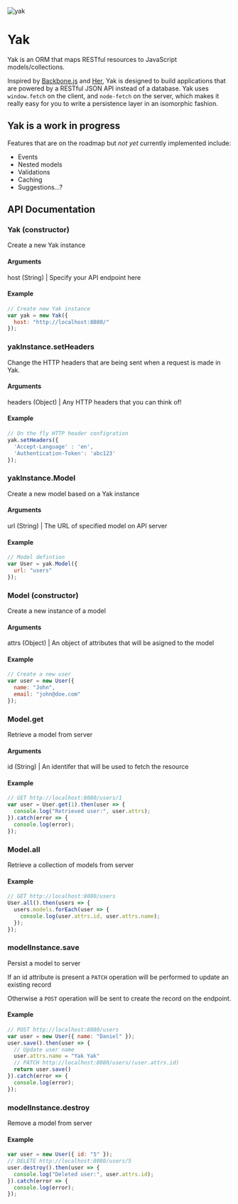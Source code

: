 ![yak](https://camo.githubusercontent.com/2c76dae0fe348946211981b2d16ff2a9a9fe8444/68747470733a2f2f706978616261792e636f6d2f7374617469632f75706c6f6164732f70686f746f2f323031322f30342f32362f31342f30312f79616b2d34323534315f3634302e706e67)

# Yak

Yak is an ORM that maps RESTful resources to JavaScript models/collections.

Inspired by [Backbone.js](http://backbonejs.org/) and [Her](http://www.her-rb.org/), Yak is designed to build applications that are powered by a RESTful JSON API instead of a database. Yak uses `window.fetch` on the client, and
`node-fetch` on the server, which makes it really easy for you to write a persistence layer in an isomorphic fashion.

## Yak is a work in progress

Features that are on the roadmap but *not yet* currently implemented include:

- Events
- Nested models
- Validations
- Caching
- Suggestions...?

## API Documentation

### Yak (constructor)

Create a new Yak instance

#### Arguments
host (String) | Specify your API endpoint here

#### Example
```js
// Create new Yak instance
var yak = new Yak({
  host: "http://localhost:8080/"
});
```

### yakInstance.setHeaders

Change the HTTP headers that are being sent when a request is made in Yak.

#### Arguments
headers (Object) | Any HTTP headers that you can think of!

#### Example
```js
// On the fly HTTP header configration
yak.setHeaders({
  'Accept-Language' : 'en',
  'Authentication-Token': 'abc123'
});
```


### yakInstance.Model

Create a new model based on a Yak instance

#### Arguments
url (String) | The URL of specified model on API server

#### Example
```js
// Model defintion
var User = yak.Model({
  url: "users"
});
```

### Model (constructor)

Create a new instance of a model

#### Arguments
attrs (Object) | An object of attributes that will be asigned to the model

#### Example
```js
// Create a new user
var user = new User({
  name: "John",
  email: "john@doe.com"
});
```

### Model.get

Retrieve a model from server

#### Arguments
id (String) | An identifer that will be used to fetch the resource

#### Example
```js
// GET http://localhost:8080/users/1
var user = User.get(1).then(user => {
  console.log("Retrieved user:", user.attrs);
}).catch(error => {
  console.log(error);
});
```

### Model.all

Retrieve a collection of models from server

#### Example
```js
// GET http://localhost:8080/users
User.all().then(users => {
  users.models.forEach(user => {
    console.log(user.attrs.id, user.attrs.name);
  });
});
```

### modelInstance.save

Persist a model to server

If an id attribute is present a `PATCH` operation
will be performed to update an existing record

Otherwise a `POST` operation will be sent
to create the record on the endpoint.

#### Example
```js
// POST http://localhost:8080/users
var user = new User({ name: "Daniel" });
user.save().then(user => {
  // Update user name
  user.attrs.name = "Yak Yak"
  // PATCH http://localhost:8080/users/(user.attrs.id)
  return user.save()
}).catch(error => {
  console.log(error);
});
```


### modelInstance.destroy

Remove a model from server

#### Example
```js
var user = new User({ id: "5" });
// DELETE http://localhost:8080/users/5
user.destroy().then(user => {
  console.log("Deleted user:", user.attrs.id);
}).catch(error => {
  console.log(error);
});
```
